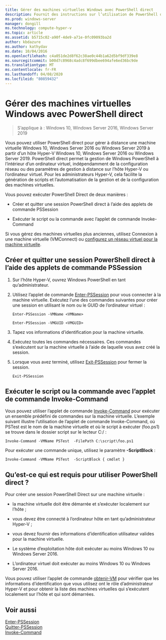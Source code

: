 ```yaml
---
title: Gérer des machines virtuelles Windows avec PowerShell direct
description: Fournit des instructions sur l’utilisation de PowerShell direct pour gérer des machines virtuelles sans avoir recours à un réseau ou à une connexion distante.
ms.prod: windows-server
manager: dongill
ms.technology: compute-hyper-v
ms.topic: article
ms.assetid: b5715c02-a90f-4de9-a71e-0fc09093ba2d
author: kbdazure
ms.author: kathydav
ms.date: 10/04/2016
ms.openlocfilehash: c4a051de2d8f62c38ae0c44b1a62d5bf9df339e8
ms.sourcegitcommit: b00d7c8968c4adc8f699dbee694afe6ed36bc9de
ms.translationtype: MT
ms.contentlocale: fr-FR
ms.lasthandoff: 04/08/2020
ms.locfileid: "80859432"
---
```

# <a name="manage-windows-virtual-machines-with-powershell-direct"></a>Gérer des machines virtuelles Windows avec PowerShell direct

>S’applique à : Windows 10, Windows Server 2016, Windows Server 2019
  
Vous pouvez utiliser PowerShell direct pour gérer à distance une machine virtuelle Windows 10, Windows Server 2016 ou Windows Server 2019 à partir d’un hôte Hyper-V Windows 10, Windows Server 2016 ou Windows Server 2019. PowerShell direct permet la gestion de Windows PowerShell à l’intérieur d’un ordinateur virtuel, indépendamment de la configuration réseau ou des paramètres de gestion à distance sur l’hôte Hyper-V ou l’ordinateur virtuel. Pour les administrateurs Hyper-V, cela facilite la génération de scripts et l’automatisation de la gestion et de la configuration des machines virtuelles.  
  
Vous pouvez exécuter PowerShell Direct de deux manières :  
  
- Créer et quitter une session PowerShell direct à l’aide des applets de commande PSSession
  
- Exécuter le script ou la commande avec l’applet de commande Invoke-Command
  
Si vous gérez des machines virtuelles plus anciennes, utilisez Connexion à une machine virtuelle (VMConnect) ou [configurez un réseau virtuel pour la machine virtuelle](https://technet.microsoft.com/library/cc816585.aspx).  
  
## <a name="create-and-exit-a-powershell-direct-session-using-pssession-cmdlets"></a>Créer et quitter une session PowerShell direct à l’aide des applets de commande PSSession  
  
1. Sur l’hôte Hyper-V, ouvrez Windows PowerShell en tant qu’administrateur.  
  
2. Utilisez l’applet de commande [Enter-PSSession](https://technet.microsoft.com/library/hh849707.aspx) pour vous connecter à la machine virtuelle. Exécutez l’une des commandes suivantes pour créer une session en utilisant le nom ou le GUID de l’ordinateur virtuel :  
  
    ```  
    Enter-PSSession -VMName <VMName>  
    ```  
  
    ```  
    Enter-PSSession -VMGUID <VMGUID>  
    ```  
  
3. Tapez vos informations d’identification pour la machine virtuelle.   
4. Exécutez toutes les commandes nécessaires. Ces commandes s’exécutent sur la machine virtuelle à l’aide de laquelle vous avez créé la session.  
  
5.  Lorsque vous avez terminé, utilisez [Exit-PSSession](https://technet.microsoft.com/library/hh849743.aspx) pour fermer la session.   
  
    ```  
    Exit-PSSession  
    ```  
  
## <a name="run-script-or-command-with-invoke-command-cmdlet"></a>Exécuter le script ou la commande avec l’applet de commande Invoke-Command  
Vous pouvez utiliser l’applet de commande [Invoke-Command](https://docs.microsoft.com/powershell/module/Microsoft.PowerShell.Core/Invoke-Command) pour exécuter un ensemble prédéfini de commandes sur la machine virtuelle. L’exemple suivant illustre l’utilisation de l’applet de commande Invoke-Command, où PSTest est le nom de la machine virtuelle et où le script à exécuter (foo.ps1) se trouve dans le dossier script sur le lecteur C:/ :  
  
```  
Invoke-Command -VMName PSTest  -FilePath C:\script\foo.ps1  
```  
  
Pour exécuter une commande unique, utilisez le paramètre **-ScriptBlock** :  
  
```  
Invoke-Command -VMName PSTest  -ScriptBlock { cmdlet }  
```  
  
## <a name="whats-required-to-use-powershell-direct"></a>Qu’est-ce qui est requis pour utiliser PowerShell direct ?  
Pour créer une session PowerShell Direct sur une machine virtuelle :  
  
-   la machine virtuelle doit être démarrée et s’exécuter localement sur l’hôte ;  
  
-   vous devez être connecté à l’ordinateur hôte en tant qu’administrateur Hyper-V ;  
  
-   vous devez fournir des informations d’identification utilisateur valides pour la machine virtuelle.  
  
-   Le système d’exploitation hôte doit exécuter au moins Windows 10 ou Windows Server 2016.
  
-   L’ordinateur virtuel doit exécuter au moins Windows 10 ou Windows Server 2016.  
  
Vous pouvez utiliser l’applet de commande [obtenir-VM](https://docs.microsoft.com/powershell/module/hyper-v/get-vm) pour vérifier que les informations d’identification que vous utilisez ont le rôle d’administrateur Hyper-V et pour obtenir la liste des machines virtuelles qui s’exécutent localement sur l’hôte et qui sont démarrées.  
  
## <a name="see-also"></a>Voir aussi  
[Enter-PSSession](https://docs.microsoft.com/powershell/module/Microsoft.PowerShell.Core/Enter-PSSession)  
[Quitter-PSSession](https://docs.microsoft.com/powershell/module/Microsoft.PowerShell.Core/Exit-PSSession)  
[Invoke-Command](https://docs.microsoft.com/powershell/module/Microsoft.PowerShell.Core/Invoke-Command)  
  


